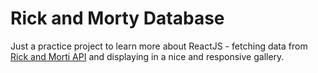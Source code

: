 # Rick and Morty Database
Just a practice project to learn more about ReactJS - fetching data from [Rick and Morti API](https://rickandmortyapi.com/) and displaying in a nice and responsive gallery.